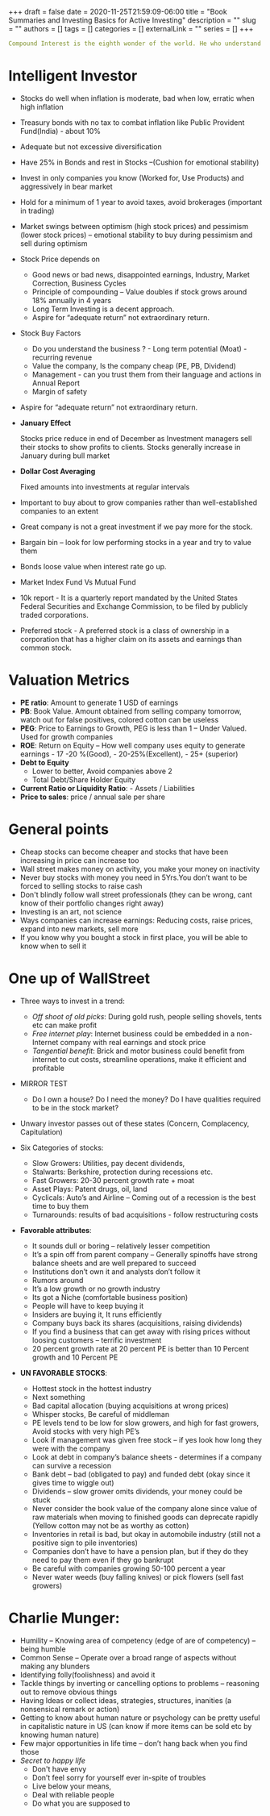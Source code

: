 +++ 
draft = false
date = 2020-11-25T21:59:09-06:00
title = "Book Summaries and Investing Basics for Active Investing"
description = ""
slug = ""
authors = []
tags = []
categories = []
externalLink = ""
series = []
+++

```yaml
Compound Interest is the eighth wonder of the world. He who understand it, earns it. He who does not pays it.  
```

# Intelligent Investor

 - Stocks do well when inflation is moderate, bad when low, erratic when high inflation
 - Treasury bonds with no tax to combat inflation like Public Provident Fund(India) - about 10% 
 - Adequate but not excessive diversification
 - Have 25% in Bonds and rest in Stocks –(Cushion for emotional stability)
 - Invest in only companies you know (Worked for, Use Products) and aggressively in bear market
 - Hold for a minimum of 1 year to avoid taxes, avoid brokerages (important in trading)
 - Market swings between optimism (high stock prices) and pessimism (lower stock prices) – emotional stability to buy during pessimism and sell during optimism
 - Stock Price depends on 
      - Good news or bad news, disappointed earnings, Industry, Market Correction, Business Cycles  
      - Principle of compounding – Value doubles if stock grows around 18% annually in 4 years
      - Long Term Investing is a decent approach. 
      - Aspire for “adequate return” not extraordinary return.
  - Stock Buy Factors
      - Do you understand the business ? - Long term potential (Moat) - recurring revenue 
      - Value the company, Is the company cheap  (PE, PB, Dividend) 
      - Management - can you trust them from their language and actions in Annual Report 
      - Margin of safety 
  - Aspire for “adequate return” not extraordinary return.
  - **January Effect**  
    
    Stocks price reduce in end of December as Investment managers sell their stocks to show profits to clients. Stocks generally increase in January during bull market  
  - **Dollar Cost Averaging** 
   
    Fixed amounts into investments at regular intervals
  - Important to buy about to grow companies rather than well-established companies to an extent
  - Great company is not a great investment if we pay more for the stock.
  - Bargain bin – look for low performing stocks in a year and try to value them
  - Bonds loose value when interest rate go up.
  - Market Index Fund Vs Mutual Fund 
  - 10k report - It is a quarterly report mandated by the United States Federal Securities and Exchange Commission, to be filed by publicly traded corporations.
  - Preferred stock - A preferred stock is a class of ownership in a corporation that has a higher claim on its assets and earnings than common stock.
  
# Valuation Metrics

   - **PE ratio**: Amount to generate 1 USD of earnings 
   - **PB**: Book Value. Amount obtained from selling company tomorrow, watch out for false positives, colored cotton can be useless
   - **PEG**: Price to Earnings to Growth, PEG is less than 1 – Under Valued. Used for growth companies 
   - **ROE**: Return on Equity – How well company uses equity to generate earnings 
         - 17 -20 %(Good), 
         - 20-25%(Excellent), 
         - 25+ (superior)
   - **Debt to Equity**
        - Lower to better, Avoid companies above 2 
        - Total Debt/Share Holder Equity 
   - **Current Ratio or Liquidity Ratio**:
                            -  Assets / Liabilities
   - **Price to sales**: price / annual sale per share

# General points

  - Cheap stocks can become cheaper and stocks that have been increasing in price can increase too
  - Wall street makes money on activity, you make your money on inactivity 
  - Never buy stocks with money you need in 5Yrs.You don’t want to be forced to selling stocks to raise cash 
  - Don't blindly follow wall street professionals (they can be wrong, cant know of their portfolio changes right away)
  - Investing is an art, not science 
  - Ways companies can increase earnings: Reducing costs, raise prices, expand into new markets, sell more
  - If you know why you bought a stock in first place, you will be able to know when to sell it


# One up of WallStreet

- Three ways to invest in a trend:
   - *Off shoot of old picks*: During gold rush, people selling shovels, tents etc can make profit
   - *Free internet play*: Internet business could be embedded in a non-Internet company with real earnings and stock price 
   - *Tangential benefit*: Brick and motor business could benefit from internet to cut costs, streamline operations, make it efficient and profitable 
- MIRROR TEST 
   - Do I own a house? Do I need the money? Do I have qualities required to be in the stock market?
- Unwary investor passes out of these states (Concern, Complacency, Capitulation)
- Six Categories of stocks:
  - Slow Growers: Utilities, pay decent dividends,  
  - Stalwarts: Berkshire, protection during recessions etc. 
  - Fast Growers: 20-30 percent growth rate + moat 
  - Asset Plays: Patent drugs, oil, land 
  - Cyclicals: Auto’s and Airline – Coming out of a recession is the best time to buy them 
  - Turnarounds: results of bad acquisitions - follow restructuring costs 
- **Favorable attributes**:
   - It sounds dull or boring – relatively lesser competition 
   - It’s a spin off from parent company – Generally spinoffs have strong balance sheets and are well prepared to succeed 
   - Institutions don’t own it and analysts don’t follow it 
   - Rumors around 
   - It’s a low growth or no growth industry
   - Its got a Niche (comfortable business position)
   - People will have to keep buying it 
   - Insiders are buying it, It runs efficiently 
   - Company buys back its shares (acquisitions, raising dividends) 
   - If you find a business that can get away with rising prices without loosing customers – terrific investment 
   - 20 percent growth rate at 20 percent PE is better than 10 Percent growth and 10 Percent PE  

 - **UN FAVORABLE STOCKS**:
    - Hottest stock in the hottest industry 
    - Next something 
    - Bad capital allocation (buying acquisitions at wrong prices)
    - Whisper stocks, Be careful of middleman
    - PE levels tend to be low for slow growers, and high for fast growers, Avoid stocks with very high PE’s 
    - Look if management was given free stock – if yes look how long they were with the company 
    - Look at debt in company’s balance sheets - determines if a company can survive a recession 
    - Bank debt – bad (obligated to pay) and funded debt (okay since it gives time to wiggle out) 
    - Dividends – slow grower omits dividends, your money could be stuck
    - Never consider the book value of the company alone since value of raw materials when moving to finished goods can deprecate rapidly (Yellow cotton may not be as worthy as cotton)
    - Inventories in retail is bad, but okay in automobile industry (still not a positive sign to pile inventories)
    - Companies don’t have to have a pension plan, but if they do they need to pay them even if they go bankrupt 
    - Be careful with companies growing 50-100 percent a year 
    - Never water weeds (buy falling knives) or pick flowers (sell fast growers)


# Charlie Munger:  
- Humility – Knowing area of competency (edge of are of competency) – being humble 
- Common Sense – Operate over a broad range of aspects without making any blunders 
- Identifying folly(foolishness) and avoid it
- Tackle things by inverting or cancelling options to problems – reasoning out to remove obvious things 
- Having Ideas or collect ideas, strategies, structures, inanities (a nonsensical remark or action) 
- Getting to know about human nature or psychology can be pretty useful in capitalistic nature in US (can know if more items can be sold etc by knowing human nature)
- Few major opportunities in life time – don’t hang back when you find those 
- *Secret to happy life* 
   - Don't have envy
   - Don’t feel sorry for yourself ever in-spite of troubles 
   - Live below your means, 
   - Deal with reliable people
   - Do what you are supposed to
  